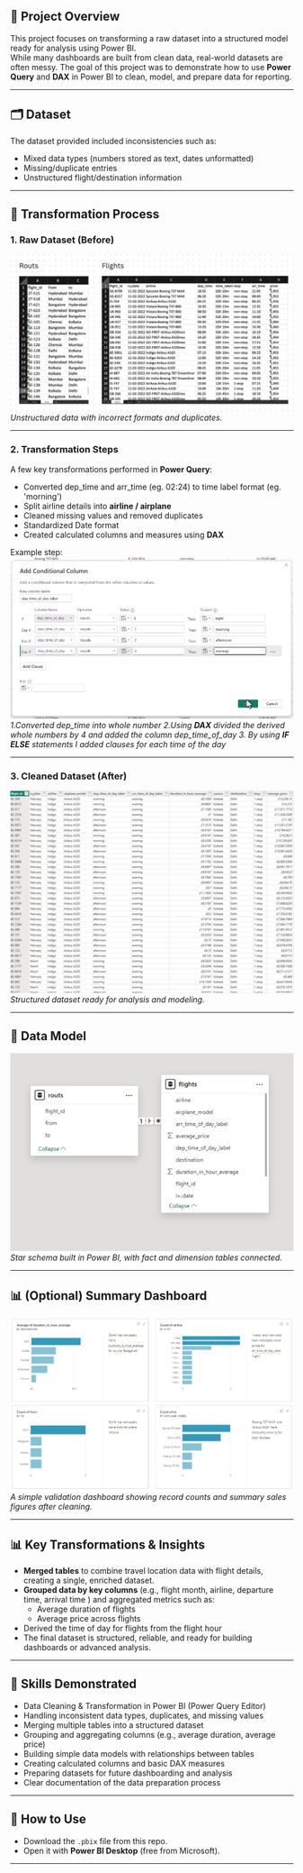 
## 📌 Project Overview
This project focuses on transforming a raw dataset into a structured model ready for analysis using Power BI.  
While many dashboards are built from clean data, real-world datasets are often messy. The goal of this project was to demonstrate how to use **Power Query** and **DAX** in Power BI to clean, model, and prepare data for reporting.  

---

## 🗂 Dataset
The dataset provided included inconsistencies such as:  
- Mixed data types (numbers stored as text, dates unformatted)  
- Missing/duplicate entries  
- Unstructured flight/destination information  

---

## 🔎 Transformation Process

### 1. Raw Dataset (Before)
![Raw Dataset Screenshot](./screenshots/s1.png)  
*Unstructured data with incorrect formats and duplicates.*

---

### 2. Transformation Steps
A few key transformations performed in **Power Query**:
- Converted dep_time and arr_time (eg. 02:24) to time label format (eg. 'morning') 
- Split airline details into **airline / airplane**  
- Cleaned missing values and removed duplicates  
- Standardized Date format  
- Created calculated columns and measures using **DAX**  

Example step:  
![Step Screenshot](./screenshots/s2.png)  
*1.Converted dep_time into whole number
2.Using **DAX** divided the derived whole numbers by 4 and added the column dep_time_of_day
3. By using **IF ELSE** statements I added clauses for each time of the day*  

---

### 3. Cleaned Dataset (After)
![Cleaned Dataset Screenshot](./screenshots/s3.png)  
*Structured dataset ready for analysis and modeling.*  

---

## 📐 Data Model
![Data Model Screenshot](./screenshots/model.png)  
*Star schema built in Power BI, with fact and dimension tables connected.*  

---

## 📊 (Optional) Summary Dashboard
![Dashboard Screenshot](./screenshots/dashboard.png)  
*A simple validation dashboard showing record counts and summary sales figures after cleaning.*  

---

## 📊 Key Transformations & Insights
- **Merged tables** to combine travel location data with flight details, creating a single, enriched dataset.  
- **Grouped data by key columns** (e.g., flight month, airline, departure time, arrival time ) and aggregated metrics such as:  
  - Average duration of flights 
  - Average price across flights 
- Derived the time of day for flights from the flight hour
- The final dataset is structured, reliable, and ready for building dashboards or advanced analysis.  

---

## 🔑 Skills Demonstrated
- Data Cleaning & Transformation in Power BI (Power Query Editor)  
- Handling inconsistent data types, duplicates, and missing values  
- Merging multiple tables into a structured dataset  
- Grouping and aggregating columns (e.g., average duration, average price)  
- Building simple data models with relationships between tables  
- Creating calculated columns and basic DAX measures  
- Preparing datasets for future dashboarding and analysis  
- Clear documentation of the data preparation process

---

## 🚀 How to Use
- Download the `.pbix` file from this repo.
- Open it with **Power BI Desktop** (free from Microsoft).

---
